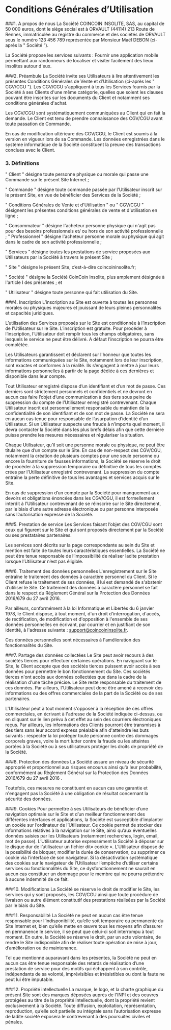 # Conditions Générales d’Utilisation

###1. A propos de nous
La Société COINCOIN INSOLITE, SAS, au capital de 50 000 euros, dont le siège social est à ORVAULT (44114) 213 Route de Rennes, immatriculée au registre du commerce et des sociétés de ORVAULT sous le numéro 123 456 789 représentée par Monsieur Maël DEBON (ci-après la " Société ”).

La Société propose les services suivants : Fournir une application mobile permettant aux randonneurs de localiser et visiter facilement des lieux insolites autour d'eux.

###2. Préambule
La Société invite ses Utilisateurs à lire attentivement les présentes Conditions Générales de Vente et d’Utilisation (ci-après les " CGV/CGU "). Les CGV/CGU s'appliquent à tous les Services fournis par la Société à ses Clients d'une même catégorie, quelles que soient les clauses pouvant être inscrites sur les documents du Client et notamment ses conditions générales d'achat.

Les CGV/CGU sont systématiquement communiquées au Client qui en fait la demande.
Le Client est tenu de prendre connaissance des CGV/CGU avant toute passation de Commande.

En cas de modification ultérieure des CGV/CGU, le Client est soumis à la version en vigueur lors de sa Commande.
Les données enregistrées dans le système informatique de la Société constituent la preuve des transactions conclues avec le Client.

### 3. Définitions
" Client " désigne toute personne physique ou morale qui passe une Commande sur le présent Site Internet ;

" Commande " désigne toute commande passée par l’Utilisateur inscrit sur le présent Site, en vue de bénéficier des Services de la Société ;

" Conditions Générales de Vente et d'Utilisation " ou " CGV/CGU " désignent les présentes conditions générales de vente et d'utilisation en ligne ;

" Consommateur " désigne l'acheteur personne physique qui n'agit pas pour des besoins professionnels et/ ou hors de son activité professionnelle ;
" Professionnel " désigne l'acheteur personne morale ou physique qui agit dans le cadre de son activité professionnelle ;


" Services " désigne toutes les prestations de service proposées aux Utilisateurs par la Société à travers le présent Site ;

" Site " désigne le présent Site, c’est-à-dire coincoininsolite.fr;

" Société " désigne la Société CoinCoin Insolite, plus amplement désignée à l'article I des présentes ; et

" Utilisateur " désigne toute personne qui fait utilisation du Site.

###4. Inscription
L’inscription au Site est ouverte à toutes les personnes morales ou physiques majeures et jouissant de leurs pleines personnalités et capacités juridiques.

L’utilisation des Services proposés sur le Site est conditionnée à l’inscription de l’Utilisateur sur le Site. L’inscription est gratuite.
Pour procéder à l’inscription, l’Utilisateur doit remplir tous les champs obligatoires, sans lesquels le service ne peut être délivré. A défaut l’inscription ne pourra être complétée.

Les Utilisateurs garantissent et déclarent sur l'honneur que toutes les informations communiquées sur le Site, notamment lors de leur inscription, sont exactes et conformes à la réalité. Ils s’engagent à mettre à jour leurs informations personnelles à partir de la page dédiée à ces dernières et disponible dans leur compte.

Tout Utilisateur enregistré dispose d’un identifiant et d’un mot de passe. Ces derniers sont strictement personnels et confidentiels et ne devront en aucun cas faire l’objet d’une communication à des tiers sous peine de suppression du compte de l’Utilisateur enregistré contrevenant. Chaque Utilisateur inscrit est personnellement responsable du maintien de la confidentialité de son identifiant et de son mot de passe. La Société ne sera en aucun cas tenue pour responsable de l’usurpation d’identité d’un Utilisateur. Si un Utilisateur suspecte une fraude à n’importe quel moment, il devra contacter la Société dans les plus brefs délais afin que cette dernière puisse prendre les mesures nécessaires et régulariser la situation.

Chaque Utilisateur, qu’il soit une personne morale ou physique, ne peut être titulaire que d’un compte sur le Site.
En cas de non-respect des CGV/CGU, notamment la création de plusieurs comptes pour une seule personne ou encore la fourniture de fausses informations, la Société se réserve le droit de procéder à la suppression temporaire ou définitive de tous les comptes crées par l’Utilisateur enregistré contrevenant.
La suppression du compte entraîne la perte définitive de tous les avantages et services acquis sur le Site. 

En cas de suppression d’un compte par la Société pour manquement aux devoirs et obligations énoncées dans les CGV/CGU, il est formellement interdit à l’Utilisateur contrevenant de se réinscrire sur le Site directement, par le biais d’une autre adresse électronique ou par personne interposée sans l’autorisation expresse de la Société.

###5. Prestation de service
Les Services faisant l’objet des CGV/CGU sont ceux qui figurent sur le Site et qui sont proposés directement par la Société ou ses prestataires partenaires.

Les services sont décrits sur la page correspondante au sein du Site et mention est faite de toutes leurs caractéristiques essentielles. La Société ne peut être tenue responsable de l’impossibilité de réaliser ladite prestation lorsque l’Utilisateur n’est pas éligible.

###6. Traitement des données personnelles
L'enregistrement sur le Site entraîne le traitement des données à caractère personnel du Client. Si le Client refuse le traitement de ses données, il lui est demandé de s'abstenir d’utiliser le Site.
Ce traitement des données à caractère personnel se fait dans le respect du Règlement Général sur la Protection des Données 2016/679 du 27 avril 2016.

Par ailleurs, conformément à la loi Informatique et Libertés du 6 janvier 1978, le Client dispose, à tout moment, d'un droit d'interrogation, d'accès, de rectification, de modification et d'opposition à l'ensemble de ses données personnelles en écrivant, par courrier et en justifiant de son identité, à l'adresse suivante : support@coincoininsolite.fr.

Ces données personnelles sont nécessaires à l'amélioration des fonctionnalités du Site.

###7. Partage des données collectées
Le Site peut avoir recours à des sociétés tierces pour effectuer certaines opérations. En naviguant sur le Site, le Client accepte que des sociétés tierces puissent avoir accès à ses données pour permettre le bon fonctionnement du Site.
Ces sociétés tierces n'ont accès aux données collectées que dans la cadre de la réalisation d'une tâche précise.
Le Site reste responsable du traitement de ces données.
Par ailleurs, l'Utilisateur peut donc être amené à recevoir des informations ou des offres commerciales de la part de la Société ou de ses partenaires.

L'Utilisateur peut à tout moment s'opposer à la réception de ces offres commerciales, en écrivant à l'adresse de la Société indiquée ci-dessus, ou en cliquant sur le lien prévu à cet effet au sein des courriers électroniques reçus.
Par ailleurs, les informations des Clients pourront être transmises à des tiers sans leur accord express préalable afin d'atteindre les buts suivants :
respecter la loi
protéger toute personne contre des dommages corporels graves, voire la mort
lutter contre la fraude ou les atteintes portées à la Société ou à ses utilisateurs
protéger les droits de propriété de la Société.

###8. Protection des données
La Société assure un niveau de sécurité approprié et proportionnel aux risques encourus ainsi qu'à leur probabilité, conformément au Règlement Général sur la Protection des Données 2016/679 du 27 avril 2016 .

Toutefois, ces mesures ne constituent en aucun cas une garantie et n'engagent pas la Société à une obligation de résultat concernant la sécurité des données.

###9. Cookies
Pour permettre à ses Utilisateurs de bénéficier d’une navigation optimale sur le Site et d’un meilleur fonctionnement des différentes interfaces et applications, la Société est susceptible d’implanter un cookie sur l’ordinateur de l’Utilisateur. Ce cookie permet de stocker des informations relatives à la navigation sur le Site, ainsi qu’aux éventuelles données saisies par les Utilisateurs (notamment recherches, login, email, mot de passe).
L’Utilisateur autorise expressément la Société à déposer sur le disque dur de l’utilisateur un fichier dit« cookie ».
L’Utilisateur dispose de la possibilité de bloquer, modifier la durée de conservation, ou supprimer ce cookie via l’interface de son navigateur. Si la désactivation systématique des cookies sur le navigateur de l’Utilisateur l’empêche d’utiliser certains services ou fonctionnalités du Site, ce dysfonctionnement ne saurait en aucun cas constituer un dommage pour le membre qui ne pourra prétendre à aucune indemnité de ce fait.

###10. Modifications
La Société se réserve le droit de modifier le Site, les services qui y sont proposés, les CGV/CGU ainsi que toute procédure de livraison ou autre élément constitutif des prestations réalisées par la Société par le biais du Site.

###11. Responsabilité
La Société ne peut en aucun cas être tenue responsable pour l’indisponibilité, qu’elle soit temporaire ou permanente du Site Internet et, bien qu’elle mette en œuvre tous les moyens afin d’assurer en permanence le service, il se peut que celui-ci soit interrompu à tout moment. En outre, la Société se réserve le droit, par un acte volontaire, de rendre le Site indisponible afin de réaliser toute opération de mise à jour, d’amélioration ou de maintenance.

Tel que mentionné auparavant dans les présentes, la Société ne peut en aucun cas être tenue responsable des retards de réalisation d’une prestation de service pour des motifs qui échappent à son contrôle, indépendants de sa volonté, imprévisibles et irrésistibles ou dont la faute ne peut lui être imputable.

###12. Propriété intellectuelle
La marque, le logo, et la charte graphique du présent Site sont des marques déposées auprès de l'INPI et des oeuvres protégées au titre de la propriété intellectuelle, dont la propriété revient exclusivement à la Société. Toute diffusion, exploitation, représentation, reproduction, qu’elle soit partielle ou intégrale sans l’autorisation expresse de ladite société exposera le contrevenant à des poursuites civiles et pénales.
